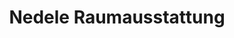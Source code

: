---
title: "Nedele Raumausstattung"
url: /reutlingen/nedele-raumausstattung/
shop: Raumausstattung
---
